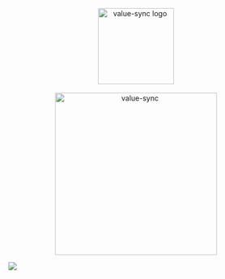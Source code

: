 <p align="center">
	<a href="http://malyutinegor.github.io/value-sync/"> <img width="150" title="value-sync logo" src="http://malyutinegor.github.io/value-sync/only-icon.svg"> </a>
	<br>
	<br>
	<img width="320" title="value-sync" src="http://malyutinegor.github.io/value-sync/only-title.svg">
</p>

<a href="https://travis-ci.org/malyutinegor/value-sync"><img src="https://img.shields.io/travis/malyutinegor/value-sync.svg?style=flat-square"></a>
